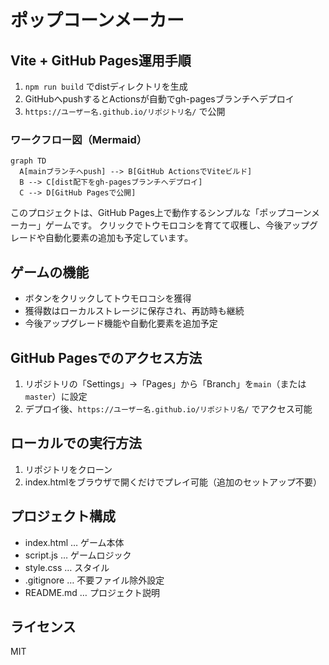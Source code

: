 # ポップコーンメーカー

## Vite + GitHub Pages運用手順

1. `npm run build` でdistディレクトリを生成
2. GitHubへpushするとActionsが自動でgh-pagesブランチへデプロイ
3. `https://ユーザー名.github.io/リポジトリ名/` で公開

### ワークフロー図（Mermaid）
```mermaid
graph TD
  A[mainブランチへpush] --> B[GitHub ActionsでViteビルド]
  B --> C[dist配下をgh-pagesブランチへデプロイ]
  C --> D[GitHub Pagesで公開]
```
このプロジェクトは、GitHub Pages上で動作するシンプルな「ポップコーンメーカー」ゲームです。
クリックでトウモロコシを育てて収穫し、今後アップグレードや自動化要素の追加も予定しています。

## ゲームの機能
- ボタンをクリックしてトウモロコシを獲得
- 獲得数はローカルストレージに保存され、再訪時も継続
- 今後アップグレード機能や自動化要素を追加予定

## GitHub Pagesでのアクセス方法
1. リポジトリの「Settings」→「Pages」から「Branch」を`main`（または`master`）に設定
2. デプロイ後、`https://ユーザー名.github.io/リポジトリ名/` でアクセス可能

## ローカルでの実行方法
1. リポジトリをクローン
2. index.htmlをブラウザで開くだけでプレイ可能（追加のセットアップ不要）

## プロジェクト構成
- index.html … ゲーム本体
- script.js … ゲームロジック
- style.css … スタイル
- .gitignore … 不要ファイル除外設定
- README.md … プロジェクト説明

## ライセンス
MIT
